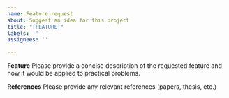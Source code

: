 ```yaml
---
name: Feature request
about: Suggest an idea for this project
title: "[FEATURE]"
labels: ''
assignees: ''

---
```


**Feature**
Please provide a concise description of the requested feature and how it would be applied to practical problems.

**References**
Please provide any relevant references (papers, thesis, etc.)
